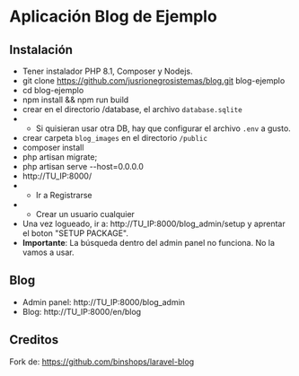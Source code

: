 # Aplicación Blog de Ejemplo
## Instalación
- Tener instalador PHP 8.1, Composer y Nodejs.
- git clone https://github.com/jusrionegrosistemas/blog.git blog-ejemplo
- cd blog-ejemplo
- npm install && npm run build
- crear en el directorio /database, el archivo ```database.sqlite```
- - Si quisieran usar otra DB, hay que configurar el archivo ```.env``` a gusto.
- crear carpeta ```blog_images``` en el directorio ```/public```
- composer install
- php artisan migrate;
- php artisan serve --host=0.0.0.0
- http://TU_IP:8000/
- - Ir a Registrarse
- - Crear un usuario cualquier
- Una vez logueado, ir a: http://TU_IP:8000/blog_admin/setup y aprentar el boton "SETUP PACKAGE".
- **Importante**: La búsqueda dentro del admin panel no funciona. No la vamos a usar.

## Blog
- Admin panel: http://TU_IP:8000/blog_admin
- Blog: http://TU_IP:8000/en/blog

## Creditos 

Fork de: https://github.com/binshops/laravel-blog